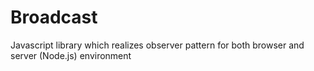 # Broadcast
Javascript library which realizes observer pattern for both browser and server (Node.js) environment
